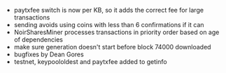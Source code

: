 * paytxfee switch is now per KB, so it adds the correct fee for large transactions
* sending avoids using coins with less than 6 confirmations if it can
* NoirSharesMiner processes transactions in priority order based on age of dependencies
* make sure generation doesn't start before block 74000 downloaded
* bugfixes by Dean Gores
* testnet, keypoololdest and paytxfee added to getinfo

